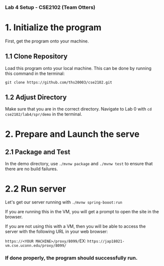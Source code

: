 ### Lab 4 Setup - CSE2102 (Team Otters)

# 1. Initialize the program

First, get the program onto your machine.

## 1.1 Clone Repository

Load this program onto your local machine. This can be done by running this command in the terminal:

```
git clone https://github.com/ths20003/cse2102.git
```

## 1.2 Adjust Directory

Make sure that you are in the correct directory. Navigate to Lab 0 with `cd cse2102/lab4/spr/demo` in the terminal.

# 2. Prepare and Launch the serve

## 2.1 Package and Test

In the demo directory, use `./mvnw package` and `./mvnw test` to ensure that there are no build failures.

# 2.2 Run server

Let's get our server running with `./mvnw spring-booot:run`

If you are running this in the VM, you will get a prompt to open the site in the browser.

If you are not using this with a VM, then you will be able to access the server with the following URL in your web browser:

`https://<YOUR MACHINE>/proxy/8099/`EX: `https://jap18021-vm.cse.uconn.edu/proxy/8099/`

### If done properly, the program should successfully run.
